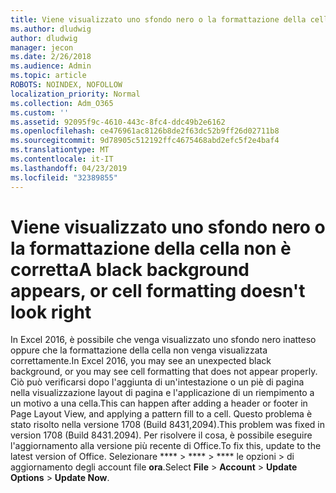 ```yaml
---
title: Viene visualizzato uno sfondo nero o la formattazione della cella non è corretta
ms.author: dludwig
author: dludwig
manager: jecon
ms.date: 2/26/2018
ms.audience: Admin
ms.topic: article
ROBOTS: NOINDEX, NOFOLLOW
localization_priority: Normal
ms.collection: Adm_O365
ms.custom: ''
ms.assetid: 92095f9c-4610-443c-8fc4-ddc49b2e6162
ms.openlocfilehash: ce476961ac8126b8de2f63dc52b9ff26d02711b8
ms.sourcegitcommit: 9d78905c512192ffc4675468abd2efc5f2e4baf4
ms.translationtype: MT
ms.contentlocale: it-IT
ms.lasthandoff: 04/23/2019
ms.locfileid: "32389855"
---
```

# <a name="a-black-background-appears-or-cell-formatting-doesnt-look-right"></a><span data-ttu-id="68842-102">Viene visualizzato uno sfondo nero o la formattazione della cella non è corretta</span><span class="sxs-lookup"><span data-stu-id="68842-102">A black background appears, or cell formatting doesn't look right</span></span>

<span data-ttu-id="68842-103">In Excel 2016, è possibile che venga visualizzato uno sfondo nero inatteso oppure che la formattazione della cella non venga visualizzata correttamente.</span><span class="sxs-lookup"><span data-stu-id="68842-103">In Excel 2016, you may see an unexpected black background, or you may see cell formatting that does not appear properly.</span></span> <span data-ttu-id="68842-104">Ciò può verificarsi dopo l'aggiunta di un'intestazione o un piè di pagina nella visualizzazione layout di pagina e l'applicazione di un riempimento a un motivo a una cella.</span><span class="sxs-lookup"><span data-stu-id="68842-104">This can happen after adding a header or footer in Page Layout View, and applying a pattern fill to a cell.</span></span> <span data-ttu-id="68842-105">Questo problema è stato risolto nella versione 1708 (Build 8431,2094).</span><span class="sxs-lookup"><span data-stu-id="68842-105">This problem was fixed in version 1708 (Build 8431.2094).</span></span> <span data-ttu-id="68842-106">Per risolvere il cosa, è possibile eseguire l'aggiornamento alla versione più recente di Office.</span><span class="sxs-lookup"><span data-stu-id="68842-106">To fix this, update to the latest version of Office.</span></span> <span data-ttu-id="68842-107">Selezionare \*\*\*\* \> \*\*\*\* \> \*\*\*\* le opzioni \> di aggiornamento degli account file **ora**.</span><span class="sxs-lookup"><span data-stu-id="68842-107">Select **File** \> **Account** \> **Update Options** \> **Update Now**.</span></span>
  

